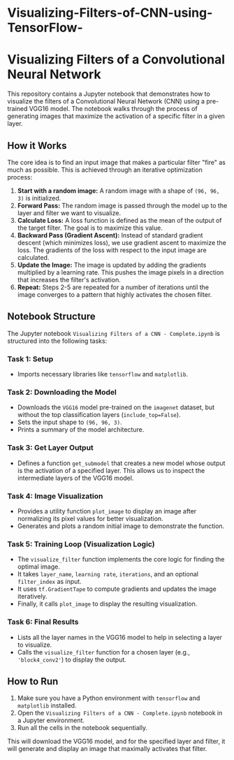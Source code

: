 # Visualizing-Filters-of-CNN-using-TensorFlow-
# Visualizing Filters of a Convolutional Neural Network

This repository contains a Jupyter notebook that demonstrates how to visualize the filters of a Convolutional Neural Network (CNN) using a pre-trained VGG16 model. The notebook walks through the process of generating images that maximize the activation of a specific filter in a given layer.

## How it Works

The core idea is to find an input image that makes a particular filter "fire" as much as possible. This is achieved through an iterative optimization process:

1.  **Start with a random image:** A random image with a shape of `(96, 96, 3)` is initialized.
2.  **Forward Pass:** The random image is passed through the model up to the layer and filter we want to visualize.
3.  **Calculate Loss:** A loss function is defined as the mean of the output of the target filter. The goal is to maximize this value.
4.  **Backward Pass (Gradient Ascent):** Instead of standard gradient descent (which minimizes loss), we use gradient ascent to maximize the loss. The gradients of the loss with respect to the input image are calculated.
5.  **Update the Image:** The image is updated by adding the gradients multiplied by a learning rate. This pushes the image pixels in a direction that increases the filter's activation.
6.  **Repeat:** Steps 2-5 are repeated for a number of iterations until the image converges to a pattern that highly activates the chosen filter.

## Notebook Structure

The Jupyter notebook `Visualizing Filters of a CNN - Complete.ipynb` is structured into the following tasks:

### Task 1: Setup
-   Imports necessary libraries like `tensorflow` and `matplotlib`.

### Task 2: Downloading the Model
-   Downloads the `VGG16` model pre-trained on the `imagenet` dataset, but without the top classification layers (`include_top=False`).
-   Sets the input shape to `(96, 96, 3)`.
-   Prints a summary of the model architecture.

### Task 3: Get Layer Output
-   Defines a function `get_submodel` that creates a new model whose output is the activation of a specified layer. This allows us to inspect the intermediate layers of the VGG16 model.

### Task 4: Image Visualization
-   Provides a utility function `plot_image` to display an image after normalizing its pixel values for better visualization.
-   Generates and plots a random initial image to demonstrate the function.

### Task 5: Training Loop (Visualization Logic)
-   The `visualize_filter` function implements the core logic for finding the optimal image.
-   It takes `layer_name`, `learning rate`, `iterations`, and an optional `filter_index` as input.
-   It uses `tf.GradientTape` to compute gradients and updates the image iteratively.
-   Finally, it calls `plot_image` to display the resulting visualization.

### Task 6: Final Results
-   Lists all the layer names in the VGG16 model to help in selecting a layer to visualize.
-   Calls the `visualize_filter` function for a chosen layer (e.g., `'block4_conv2'`) to display the output.

## How to Run

1.  Make sure you have a Python environment with `tensorflow` and `matplotlib` installed.
2.  Open the `Visualizing Filters of a CNN - Complete.ipynb` notebook in a Jupyter environment.
3.  Run all the cells in the notebook sequentially.

This will download the VGG16 model, and for the specified layer and filter, it will generate and display an image that maximally activates that filter.
